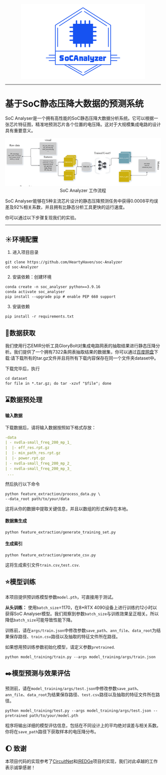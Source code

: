 <div align="center">
 <img src="img/logo.png" width="400px">
</div>

---
# 基于SoC静态压降大数据的预测系统
SoC Analyser是一个拥有高性能的SoC静态压降大数据分析系统。它可以根据一张芯片特征图，精准地预测芯片各个位置的电压降。这对于大规模集成电路的设计具有重要意义。
<div align="center">
 <img src="img/process.png" width="800px">
</div>

<center>SoC Analyzer 工作流程</center>



SoC Analyser能够在5种主流芯片设计的静态压降预测任务中获得0.0008平均误差及92%相关系数，并且拥有比静态分析工具更快的运行速度。

你可以通过以下步骤复现我们的实验。

---


## :sunny:环境配置
1. 进入项目目录
```shell
git clone https://github.com/HeartyHaven/soc-Analyzer
cd soc-Analyzer
```
2. 安装依赖：创建环境
```shell
conda create -n soc_analyser python==3.9.16
conda activate soc_analyser
pip install --upgrade pip # enable PEP 660 support
```
3. 安装依赖
```shell
pip install -r requirements.txt
```
## :rocket:数据获取
我们使用行芯EMIR分析工具GloryBolt对集成电路网表的抽取结果进行静态压降分析。我们提供了一个拥有7322条网表抽取结果的数据集，你可以通过[百度网盘](https://pan.baidu.com/s/1Uz7mPTMExlROH5i5W4sN2Q?pwd=8xa8)下载:请下载所有的tar.gz文件并且将所有下载内容保存在同一个文件夹dataset中。

下载完毕后，执行
```shell
cd dataset
for file in *.tar.gz; do tar -xzvf "$file"; done
```

## :hourglass:数据预处理
#### 输入数据
下载数据后，请将输入数据按照如下格式存放：
```yaml
-data
| - nvdla-small_freq_200_mp_1_
|  |- eff_res.rpt.gz
|  |- min_path_res.rpt.gz
|  |- power.rpt.gz
| - nvdla-small_freq_200_mp_2_
| - nvdla-small_freq_200_mp_3_
 ...
```
然后执行以下命令
```shell
python feature_extraction/process_data.py \
--data_root path/to/your/data
```

这将从你的数据中提取关键信息，并且以数组的形式保存在本地。
#### 数据集生成

```shell
python feature_extraction/generate_training_set.py 
```
#### 生成索引

```shell
python feature_extraction/generate_csv.py 
```
这将生成索引文件`train.csv`,`test.csv`.
## :star:模型训练

本项目提供预训练模型参数`model.pth`，可直接用于测试。

**从头训练：** 使用`batch_size`=1170，在8*RTX 4090设备上进行训练约12小时以获得SoC Analyser模型。我们观察到参数`batch_size`与训练效果呈正相关。所以降低`batch_size`可能导致性能下降。

训练前，请在`args/train.json`中修改参数`save_path`、`ann_file`、`data_root`为结果保存路径、`train.csv`路径以及抽取的特征文件所在路径。

如果想用预训练参数初始化模型，请定义参数`pretrained`.
```shell
python model_training/train.py --args model_training/args/train.json
```

## :black_nib:模型预测与效果评估
预测前，请在`model_training/args/test.json`中修改参数`save_path`、`ann_file`、`data_root`为结果保存路径、`test.csv`路径以及抽取的特征文件所在路径。
```shell
python model_training/test.py --args model_training/args/test.json --pretrained path/to/your/model.pth
```
程序将输出详细的模型评估信息，包括在不同设计上的平均绝对误差与相关系数。你将在`save_path`路径下获取样本的电压降分布。
## :moon: 致谢
本项目代码的实现参考了[CircuitNet](https://github.com/circuitnet/CircuitNet)和[IREDGe](https://github.com/VidyaChhabria/ThermEDGe-and-IREDGe.git)项目的实现，我们对此卓越的工作表示诚挚感谢！
